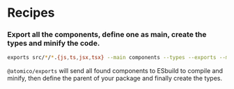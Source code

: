 # Recipes

### Export all the components, define one as main, create the types and minify the code.

```bash
exports src/*/*.{js,ts,jsx,tsx} --main components --types --exports --minify
```

`@atomico/exports` will send all found components to ESbuild to compile and minify, then define the parent of your package and finally create the types.
